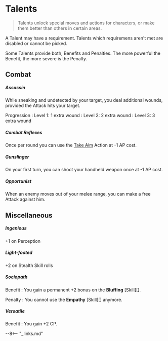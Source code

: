# Talents

> Talents unlock special moves and actions for characters, or make them better
> than others in certain areas.

A Talent may have a requirement. Talents which requiremens aren't met are
disabled or cannot be picked.

Some Talents provide both, Benefits and Penalties. The more powerful the
Benefit, the more severe is the Penalty.

## Combat

<div class="qs-list-test full-width" markdown="1">

##### Assassin

While sneaking and undetected by your target, you deal additional wounds,
provided the Attack hits your target.

Progression
:   Level 1: 1 extra wound
:   Level 2: 2 extra wound
:   Level 3: 3 extra wound

##### Combat Reflexes

Once per round you can use the [Take Aim](/crisis#take-aim) Action at -1 AP
cost.

##### Gunslinger

On your first turn, you can shoot your handheld weapon once at -1 AP cost.

##### Opportunist

When an enemy moves out of your melee range, you can make a free Attack
against him.

</div>

## Miscellaneous

<div class="qs-list-test" markdown="1">

##### Ingenious

+1 on Perception

##### Light-footed

+2 on Stealth Skill rolls

##### Sociopath

Benefit
:   You gain a permanent +2 bonus on the **Bluffing** [Skill][].

Penalty
:   You cannot use the **Empathy** [Skill][] anymore.

##### Versatile

Benefit
:   You gain +2 CP.

</div>

--8<-- "_links.md"
